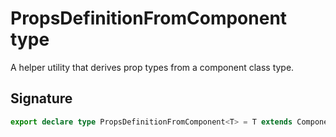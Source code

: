 # PropsDefinitionFromComponent type

A helper utility that derives prop types from a component class type.

## Signature

```typescript
export declare type PropsDefinitionFromComponent<T> = T extends ComponentWithoutConstructor<infer TPropsDefinition> ? Readonly<TPropsDefinition> : never;
```
